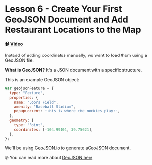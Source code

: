 # Lesson 6 - Create Your First GeoJSON Document and Add Restaurant Locations to the Map

**[📹 Video](https://egghead.io/lessons/egghead-lesson-6---create-your-first-geojson-document-and-add-restaurant-locations-to-the-map)**

Instead of adding coordinates manually, we want to load them using a GeoJSON file.

**What is GeoJSON?** It's a JSON document with a specific structure.

This is an example GeoJSON object:

```js
var geojsonFeature = {
  type: "Feature",
  properties: {
    name: "Coors Field",
    amenity: "Baseball Stadium",
    popupContent: "This is where the Rockies play!",
  },
  geometry: {
    type: "Point",
    coordinates: [-104.99404, 39.75621],
  },
};
```

We'll be using [GeoJSON.io](https://geojson.io/#map=2/20.0/0.0) to generate aGeoJSON document.

🤓 You can read more about [GeoJSON here](https://leafletjs.com/reference-1.6.0.html#geojson)
